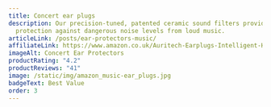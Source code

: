 ```yaml
---
title: Concert ear plugs
description: Our precision-tuned, patented ceramic sound filters provide maximum
  protection against dangerous noise levels from loud music.
articleLink: /posts/ear-protectors-music/
affiliateLink: https://www.amazon.co.uk/Auritech-Earplugs-Intelligent-Hearing-Protection/dp/B00DEJDAZQ?maas=maas_adg_B4BC438E3258C0E4687516CF93C21EE1_afap_abs&ref_=aa_maas&tag=maas
imageAlt: Concert Ear Protectors
productRating: "4.2"
productReviews: "41"
image: /static/img/amazon_music-ear_plugs.jpg
badgeText: Best Value
order: 3
---
```

